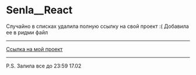 # Senla__React
Случайно в списках удалила полную ссылку на свой проект :( Добавила ее в ридми файл
***
[Ссылка на мой проект](https://github.com/TretiakovaOlga/animals-grodno)
***
P.S. Залила все до 23:59 17.02
